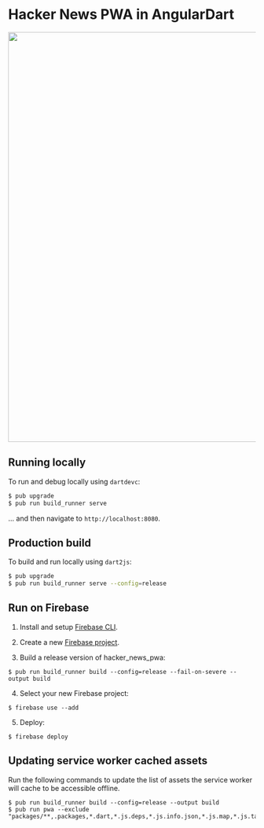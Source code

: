 # Hacker News PWA in AngularDart

<img width="834" src="https://user-images.githubusercontent.com/168174/36634757-57637b9a-195e-11e8-82f9-07c882f0471c.png">

## Running locally

To run and debug locally using `dartdevc`:

```bash
$ pub upgrade
$ pub run build_runner serve
```

... and then navigate to `http://localhost:8080`.

## Production build

To build and run locally using `dart2js`:

```bash
$ pub upgrade
$ pub run build_runner serve --config=release
```

## Run on Firebase

1. Install and setup [Firebase CLI](https://github.com/firebase/firebase-tools/).

2. Create a new [Firebase project](https://console.firebase.google.com/).

3. Build a release version of hacker_news_pwa:

```shell
$ pub run build_runner build --config=release --fail-on-severe --output build
```
4. Select your new Firebase project:
```shell
$ firebase use --add
```
5. Deploy:
```shell
$ firebase deploy
```

## Updating service worker cached assets

Run the following commands to update the list of assets the service worker will
cache to be accessible offline.

```shell
$ pub run build_runner build --config=release --output build
$ pub run pwa --exclude "packages/**,.packages,*.dart,*.js.deps,*.js.info.json,*.js.map,*.js.tar.gz,*.module"
```
